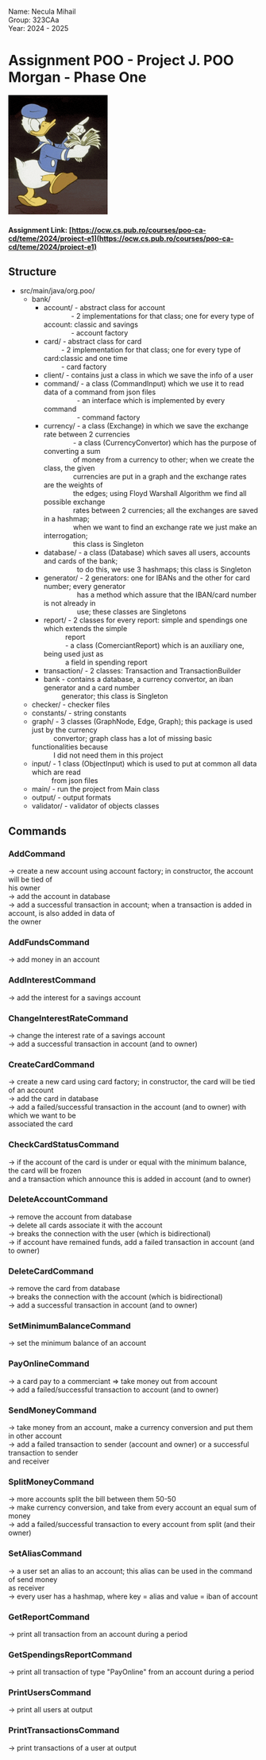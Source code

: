 Name: Necula Mihail \
Group: 323CAa \
Year: 2024 - 2025

# Assignment POO - Project J. POO Morgan - Phase One

![](media/donald_duck_counting_money.gif.gif)

#### Assignment Link: [https://ocw.cs.pub.ro/courses/poo-ca-cd/teme/2024/proiect-e1](https://ocw.cs.pub.ro/courses/poo-ca-cd/teme/2024/proiect-e1)

## Structure

* src/main/java/org.poo/
    * bank/
      * account/ - abstract class for account \
        $~~~~~~~~~~~~~$ - 2 implementations for that class; one for every type of account: classic and savings \
        $~~~~~~~~~~~~~$ - account factory
      * card/ - abstract class for card \
        $~~~~~~~~$ - 2 implementation for that class; one for every type of card:classic and one time \
        $~~~~~~~~$ - card factory
      * client/ - contains just a class in which we save the info of a user
      * command/ - a class (CommandInput) which we use it to read data of a command from json files \
        $~~~~~~~~~~~~~~~~$ - an interface which is implemented by every command \
        $~~~~~~~~~~~~~~~~$ - command factory
      * currency/ - a class (Exchange) in which we save the exchange rate between 2 currencies \
        $~~~~~~~~~~~~~~$ - a class (CurrencyConvertor) which has the purpose of converting a sum \
        $~~~~~~~~~~~~~~$ of money from a currency to other; when we create the class, the given \
        $~~~~~~~~~~~~~~$ currencies are put in a graph and the exchange rates are the weights of \
        $~~~~~~~~~~~~~~$ the edges; using Floyd Warshall Algorithm we find all possible exchange \
        $~~~~~~~~~~~~~~$ rates between 2 currencies; all the exchanges are saved in a hashmap; \
        $~~~~~~~~~~~~~~$ when we want to find an exchange rate we just make an interrogation; \
        $~~~~~~~~~~~~~~$ this class is Singleton
      * database/ - a class (Database) which saves all users, accounts and cards of the bank; \
        $~~~~~~~~~~~~~~~~$ to do this, we use 3 hashmaps; this class is Singleton
      * generator/ - 2 generators: one for IBANs and the other for card number; every generator \
        $~~~~~~~~~~~~~~~~$ has a method which assure that the IBAN/card number is not already in \
        $~~~~~~~~~~~~~~~~$ use; these classes are Singletons
      * report/ - 2 classes for every report: simple and spendings one which extends the simple\
        $~~~~~~~~~~$ report \
        $~~~~~~~~~~$ - a class (ComerciantReport) which is an auxiliary one, being used just as \
        $~~~~~~~~~~$ a field in spending report
      * transaction/ - 2 classes: Transaction and TransactionBuilder
      * bank - contains a database, a currency convertor, an iban generator and a card number \
        $~~~~~~~~$ generator; this class is Singleton
    * checker/ - checker files
    * constants/ - string constants
    * graph/ - 3 classes (GraphNode, Edge, Graph); this package is used just by the currency \
      $~~~~~~~~~~$ convertor; graph class has a lot of missing basic functionalities because \
      $~~~~~~~~~~$ I did not need them in this project
    * input/ - 1 class (ObjectInput) which is used to put at common all data which are read \
      $~~~~~~~~~$ from json files
    * main/ - run the project from Main class
    * output/ - output formats
    * validator/ - validator of objects classes

## Commands

### AddCommand
-> create a new account using account factory; in constructor,  the account will be tied of \
his owner \
-> add the account in database \
-> add a successful transaction in account; when a transaction is added in account, is also added in data of \
the owner

### AddFundsCommand
-> add money in an account

### AddInterestCommand
-> add the interest for a savings account

### ChangeInterestRateCommand
-> change the interest rate of a savings account \
-> add a successful transaction in account (and to owner)

### CreateCardCommand
-> create a new card using card factory; in constructor, the card will be tied of an account \
-> add the card in database\
-> add a failed/successful transaction in the account (and to owner) with which we want to be \
associated the card

### CheckCardStatusCommand
-> if the account of the card is under or equal with the minimum balance, the card will be frozen \
and a transaction which announce this is added in account (and to owner)

### DeleteAccountCommand
-> remove the account from database \
-> delete all cards associate it with the account \
-> breaks the connection with the user (which is bidirectional) \
-> if account have remained funds, add a failed transaction in account (and to owner)

### DeleteCardCommand
-> remove the card from database \
-> breaks the connection with the account (which is bidirectional) \
-> add a successful transaction in account (and to owner)

### SetMinimumBalanceCommand
-> set the minimum balance of an account

### PayOnlineCommand
-> a card pay to a commerciant => take money out from account \
-> add a failed/successful transaction to account (and to owner) 

### SendMoneyCommand
-> take money from an account, make a currency conversion and put them in other account \
-> add a failed transaction to sender (account and owner) or a successful transaction to sender \
and receiver

### SplitMoneyCommand
-> more accounts split the bill between them 50-50 \
-> make currency conversion, and take from every account an equal sum of money \
-> add a failed/successful transaction to every account from split (and their owner)

### SetAliasCommand
-> a user set an alias to an account; this alias can be used in the command of send money \
as receiver \
-> every user has a hashmap, where key = alias and value = iban of account

### GetReportCommand
-> print all transaction from an account during a period

### GetSpendingsReportCommand
-> print all transaction of type "PayOnline" from an account during a period

### PrintUsersCommand
-> print all users at output

### PrintTransactionsCommand
-> print transactions of a user at output















